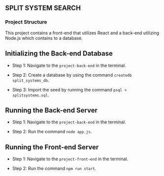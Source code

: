 
## SPLIT SYSTEM SEARCH


### Project Structure

This project contains a front-end that utilizes React and a back-end utilizing Node.js which contains to a database.

## Initializing the Back-end Database

 - Step 1: Navigate to the `project-back-end` in the terminal.
 
 - Step 2: Create a database by using the command `createdb split_systems_db`.

 - Step 3: Import the seed by running the command `psql < splitsystems.sql`.


## Running the Back-end Server

 - Step 1: Navigate to the `project-back-end` in the terminal.
 
 - Step 2: Run the command `node app.js`.


## Running the Front-end Server

 - Step 1: Navigate to the `project-front-end` in the terminal.
 
 - Step 2: Run the command `npm run start`.
